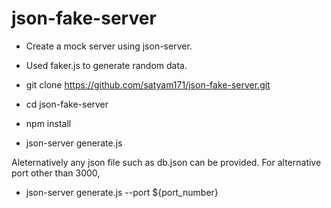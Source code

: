 # json-fake-server
* Create a mock server using json-server. 
* Used faker.js to generate random data. 

* git clone https://github.com/satyam171/json-fake-server.git
* cd json-fake-server
* npm install 
* json-server generate.js 

Aleternatively any json file such as db.json can be provided.
For alternative port other than 3000, 
* json-server generate.js --port ${port_number}
